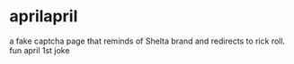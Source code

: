 # aprilapril
a fake captcha page that reminds of Shelta brand and redirects to rick roll. fun april 1st joke
